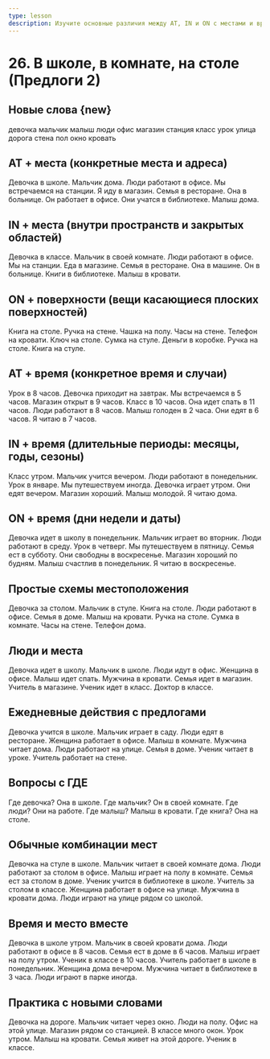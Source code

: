 ```yaml
---
type: lesson
description: Изучите основные различия между AT, IN и ON с местами и временем. Простые правила для начинающих для правильного использования предлогов.
---
```


# 26. В школе, в комнате, на столе (Предлоги 2)

## Новые слова {new}

девочка
мальчик
малыш
люди
офис
магазин
станция
класс
урок
улица
дорога
стена
пол
окно
кровать

## AT + места (конкретные места и адреса)

Девочка в школе.
Мальчик дома.
Люди работают в офисе.
Мы встречаемся на станции.
Я иду в магазин.
Семья в ресторане.
Она в больнице.
Он работает в офисе.
Они учатся в библиотеке.
Малыш дома.

## IN + места (внутри пространств и закрытых областей)

Девочка в классе.
Мальчик в своей комнате.
Люди работают в офисе.
Мы на станции.
Еда в магазине.
Семья в ресторане.
Она в машине.
Он в больнице.
Книги в библиотеке.
Малыш в кровати.

## ON + поверхности (вещи касающиеся плоских поверхностей)

Книга на столе.
Ручка на стене.
Чашка на полу.
Часы на стене.
Телефон на кровати.
Ключ на столе.
Сумка на стуле.
Деньги в коробке.
Ручка на столе.
Книга на стуле.

## AT + время (конкретное время и случаи)

Урок в 8 часов.
Девочка приходит на завтрак.
Мы встречаемся в 5 часов.
Магазин открыт в 9 часов.
Класс в 10 часов.
Она идет спать в 11 часов.
Люди работают в 8 часов.
Малыш голоден в 2 часа.
Они едят в 6 часов.
Я читаю в 7 часов.

## IN + время (длительные периоды: месяцы, годы, сезоны)

Класс утром.
Мальчик учится вечером.
Люди работают в понедельник.
Урок в январе.
Мы путешествуем иногда.
Девочка играет утром.
Они едят вечером.
Магазин хороший.
Малыш молодой.
Я читаю дома.

## ON + время (дни недели и даты)

Девочка идет в школу в понедельник.
Мальчик играет во вторник.
Люди работают в среду.
Урок в четверг.
Мы путешествуем в пятницу.
Семья ест в субботу.
Они свободны в воскресенье.
Магазин хороший по будням.
Малыш счастлив в понедельник.
Я читаю в воскресенье.

## Простые схемы местоположения

Девочка за столом.
Мальчик в стуле.
Книга на столе.
Люди работают в офисе.
Семья в доме.
Малыш на кровати.
Ручка на столе.
Сумка в комнате.
Часы на стене.
Телефон дома.

## Люди и места

Девочка идет в школу.
Мальчик в школе.
Люди идут в офис.
Женщина в офисе.
Малыш идет спать.
Мужчина в кровати.
Семья идет в магазин.
Учитель в магазине.
Ученик идет в класс.
Доктор в классе.

## Ежедневные действия с предлогами

Девочка учится в школе.
Мальчик играет в саду.
Люди едят в ресторане.
Женщина работает в офисе.
Малыш в комнате.
Мужчина читает дома.
Люди работают на улице.
Семья в доме.
Ученик читает в уроке.
Учитель работает на стене.

## Вопросы с ГДЕ

Где девочка?
Она в школе.
Где мальчик?
Он в своей комнате.
Где люди?
Они на работе.
Где малыш?
Малыш в кровати.
Где книга?
Она на столе.

## Обычные комбинации мест

Девочка на стуле в школе.
Мальчик читает в своей комнате дома.
Люди работают за столом в офисе.
Малыш играет на полу в комнате.
Семья ест за столом в доме.
Ученик учится в библиотеке в школе.
Учитель за столом в классе.
Женщина работает в офисе на улице.
Мужчина в кровати дома.
Люди играют на улице рядом со школой.

## Время и место вместе

Девочка в школе утром.
Мальчик в своей кровати дома.
Люди работают в офисе в 8 часов.
Семья ест в доме в 6 часов.
Малыш играет на полу утром.
Ученик в классе в 10 часов.
Учитель работает в школе в понедельник.
Женщина дома вечером.
Мужчина читает в библиотеке в 3 часа.
Люди играют в парке иногда.

## Практика с новыми словами

Девочка на дороге.
Мальчик читает через окно.
Люди на полу.
Офис на этой улице.
Магазин рядом со станцией.
В классе много окон.
Урок утром.
Малыш на кровати.
Семья живет на этой дороге.
Ученик в классе.


